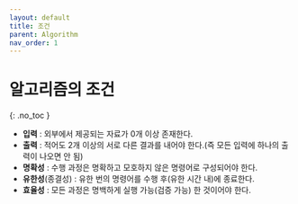 ```yaml
---
layout: default
title: 조건
parent: Algorithm
nav_order: 1
---
```


# 알고리즘의 조건  
{: .no_toc }
  - **입력** : 외부에서 제공되는 자료가 0개 이상 존재한다.  
  - **출력** : 적어도 2개 이상의 서로 다른 결과를 내어야 한다.(즉 모든 입력에 하나의 출력이 나오면 안 됨)  
  - **명확성** : 수행 과정은 명확하고 모호하지 않은 명령어로 구성되어야 한다.  
  - **유한성**(종결성) : 유한 번의 명령어를 수행 후(유한 시간 내)에 종료한다.  
  - **효율성** : 모든 과정은 명백하게 실행 가능(검증 가능) 한 것이어야 한다.